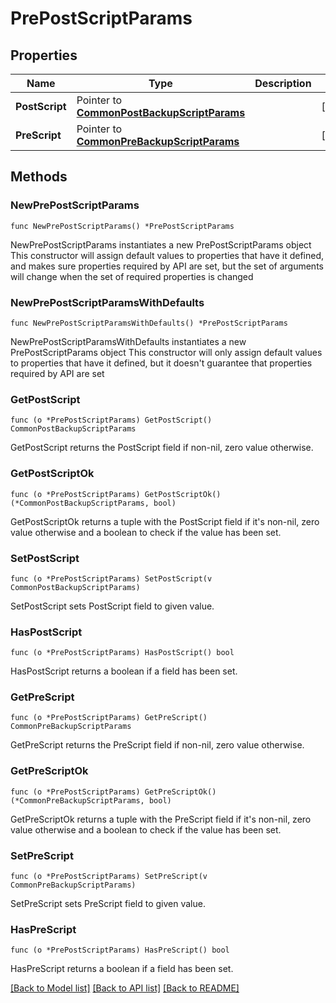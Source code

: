 # PrePostScriptParams

## Properties

Name | Type | Description | Notes
------------ | ------------- | ------------- | -------------
**PostScript** | Pointer to [**CommonPostBackupScriptParams**](CommonPostBackupScriptParams.md) |  | [optional] 
**PreScript** | Pointer to [**CommonPreBackupScriptParams**](CommonPreBackupScriptParams.md) |  | [optional] 

## Methods

### NewPrePostScriptParams

`func NewPrePostScriptParams() *PrePostScriptParams`

NewPrePostScriptParams instantiates a new PrePostScriptParams object
This constructor will assign default values to properties that have it defined,
and makes sure properties required by API are set, but the set of arguments
will change when the set of required properties is changed

### NewPrePostScriptParamsWithDefaults

`func NewPrePostScriptParamsWithDefaults() *PrePostScriptParams`

NewPrePostScriptParamsWithDefaults instantiates a new PrePostScriptParams object
This constructor will only assign default values to properties that have it defined,
but it doesn't guarantee that properties required by API are set

### GetPostScript

`func (o *PrePostScriptParams) GetPostScript() CommonPostBackupScriptParams`

GetPostScript returns the PostScript field if non-nil, zero value otherwise.

### GetPostScriptOk

`func (o *PrePostScriptParams) GetPostScriptOk() (*CommonPostBackupScriptParams, bool)`

GetPostScriptOk returns a tuple with the PostScript field if it's non-nil, zero value otherwise
and a boolean to check if the value has been set.

### SetPostScript

`func (o *PrePostScriptParams) SetPostScript(v CommonPostBackupScriptParams)`

SetPostScript sets PostScript field to given value.

### HasPostScript

`func (o *PrePostScriptParams) HasPostScript() bool`

HasPostScript returns a boolean if a field has been set.

### GetPreScript

`func (o *PrePostScriptParams) GetPreScript() CommonPreBackupScriptParams`

GetPreScript returns the PreScript field if non-nil, zero value otherwise.

### GetPreScriptOk

`func (o *PrePostScriptParams) GetPreScriptOk() (*CommonPreBackupScriptParams, bool)`

GetPreScriptOk returns a tuple with the PreScript field if it's non-nil, zero value otherwise
and a boolean to check if the value has been set.

### SetPreScript

`func (o *PrePostScriptParams) SetPreScript(v CommonPreBackupScriptParams)`

SetPreScript sets PreScript field to given value.

### HasPreScript

`func (o *PrePostScriptParams) HasPreScript() bool`

HasPreScript returns a boolean if a field has been set.


[[Back to Model list]](../README.md#documentation-for-models) [[Back to API list]](../README.md#documentation-for-api-endpoints) [[Back to README]](../README.md)


